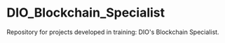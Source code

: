 # DIO_Blockchain_Specialist
Repository for projects developed in training: DIO's Blockchain Specialist.
